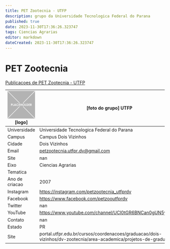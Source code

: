 ```yaml
---
title: PET Zootecnia - UTFP
description: grupo da Universidade Tecnologica Federal do Parana
published: true
date: 2023-11-30T17:36:26.323747
tags: Ciencias Agrarias
editor: markdown
dateCreated: 2023-11-30T17:36:26.323747
---
```


# PET Zootecnia

[Publicacoes de PET Zootecnia - UTFP](/atividade/94PETZootecniaUTFP/feed.md)

| ![placeholder.png](/placeholder.png) [logo] | [foto do grupo] UTFP         |
| ------------------------------------------- | ------------------------------------------------- |
| Universidade                                | Universidade Tecnologica Federal do Parana      |
| Campus                                      | Campus Dois Vizinhos            |
| Cidade                                      | Dois Vizinhos             |
| Email                                       | petzootecnia.utfpr.dv@gmail.com             |
| Site                                        | nan              |
| Eixo                                        | Ciencias Agrarias              |
| Tematica                                    |           |
| Ano de criacao                              | 2007        |
| Instagram                                   | https://instagram.com/petzootecnia_utfprdv         |
| Facebook                                    | https://www.facebook.com/petzooutfprdv          |
| Twitter                                     | nan           |
| YouTube                                     | https://www.youtube.com/channel/UCl0tGR6BNCan0gUN5yjSDuA           |
| Contato                                     | nan         |
| Estado                                      |  PR            |
| Site                                        | portal.utfpr.edu.br/cursos/coordenacoes/graduacao/dois-vizinhos/dv-zootecnia/area-academica/projetos-de-graduacao |
